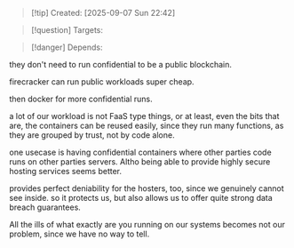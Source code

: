 
>[!tip] Created: [2025-09-07 Sun 22:42]

>[!question] Targets: 

>[!danger] Depends: 

they don't need to run confidential to be a public blockchain.

firecracker can run public workloads super cheap.

then docker for more confidential runs.

a lot of our workload is not FaaS type things, or at least, even the bits that are, the containers can be reused easily, since they run many functions, as they are grouped by trust, not by code alone.

one usecase is having confidential containers where other parties code runs on other parties servers.  Altho being able to provide highly secure hosting services seems better.

provides perfect deniability for the hosters, too, since we genuinely cannot see inside.
so it protects us, but also allows us to offer quite strong data breach guarantees.

All the ills of what exactly are you running on our systems becomes not our problem, since we have no way to tell.